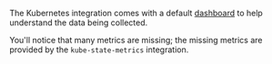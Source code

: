 The Kubernetes integration comes with a default [dashboard](https://app.datadoghq.com/screen/integration/86) to help understand the data being collected.

You'll notice that many metrics are missing; the missing metrics are provided by the `kube-state-metrics` integration.

